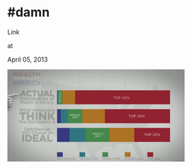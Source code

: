# #damn


















Link 







at

April 05, 2013















![](Screenshotfrom2013-04-05132249.png)
